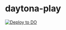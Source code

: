 # daytona-play
 
[![Deploy to DO](https://www.deploytodo.com/do-btn-white.svg)](https://cloud.digitalocean.com/apps/new?repo=https://github.com/zmzlois/daytona-play/tree/main)
